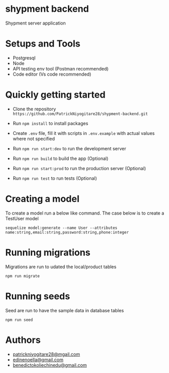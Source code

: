 # shypment backend
Shypment server application
<br>

# Setups and Tools
- Postgresql
- Node
- API testing env tool (Postman recommended)
- Code editor (Vs code recommended)

# Quickly getting started
- Clone the repository `https://github.com/PatrickNiyogitare28/shypment-backend.git`

- Run `npm install` to install packages

- Create `.env` file, fill it with scripts in `.env.example` with actual values where not specified

- Run `npm run start:dev` to run the development server

- Run `npm run build` to build the app (Optional)

- Run `npm run start:prod` to run the production server (Optional)

- Run `npm run test` to run tests (Optional)


# Creating a model
To create a model run a below like command. The case below is to create a TestUser model 

``sequelize model:generate --name User --attributes name:string,email:string,password:string,phone:integer``

# Running migrations
Migrations are run to udated the local/product tables

``npm run migrate``


# Running seeds
Seed are run to have the sample data in database tables

``npm run seed``

# Authors 

- patrickniyogitare28@mgail.com
- edinenoella@gmail.com
- benedictokoliechinedu@gmail.com

